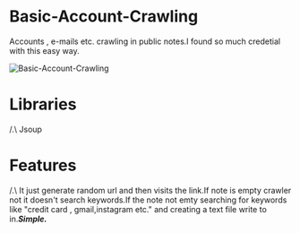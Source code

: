 # Basic-Account-Crawling
Accounts , e-mails etc. crawling in public notes.I found so much credetial with this easy way.




![Basic-Account-Crawling](https://i.giphy.com/media/26onJIPMeJ6e048ntE/giphy.webp)





# Libraries
/.\ Jsoup
  
  
  
  
# Features
/.\ It just generate random url and then visits the link.If note is empty crawler not it doesn't search keywords.If the note not emty searching for keywords like "credit                     card , gmail,instagram etc." and  creating a text file write to in._**Simple.**_


 
